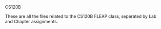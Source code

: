 CS120B

These are all the files related to the CS120B FLEAP class, seperated by Lab and Chapter assignments.
